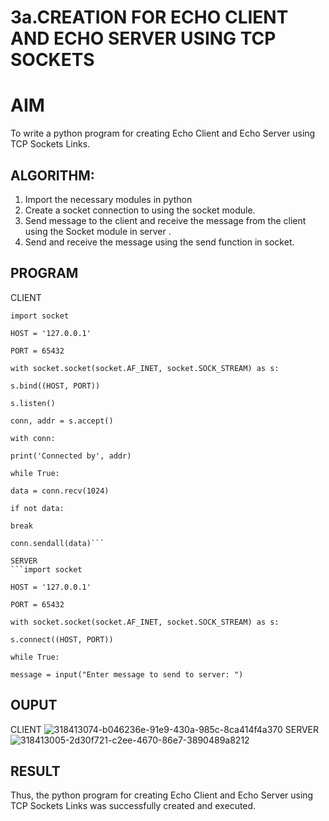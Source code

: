 # 3a.CREATION FOR ECHO CLIENT AND ECHO SERVER USING TCP SOCKETS
# AIM
To write a python program for creating Echo Client and Echo Server using TCP
Sockets Links.
## ALGORITHM:
1. Import the necessary modules in python
2. Create a socket connection to using the socket module.
3. Send message to the client and receive the message from the client using the Socket module in
 server .
4. Send and receive the message using the send function in socket.
## PROGRAM
CLIENT
```
import socket

HOST = '127.0.0.1'

PORT = 65432

with socket.socket(socket.AF_INET, socket.SOCK_STREAM) as s:

s.bind((HOST, PORT))

s.listen()

conn, addr = s.accept()

with conn:

print('Connected by', addr)

while True:

data = conn.recv(1024)

if not data:

break

conn.sendall(data)```

SERVER
```import socket

HOST = '127.0.0.1'

PORT = 65432

with socket.socket(socket.AF_INET, socket.SOCK_STREAM) as s:

s.connect((HOST, PORT))

while True:

message = input("Enter message to send to server: ")
```
## OUPUT
CLIENT
![318413074-b046236e-91e9-430a-985c-8ca414f4a370](https://github.com/G-KUMAR05/3a.Sockets_Creation_for_Echo_Client_and_Echo_Server/assets/133198953/17743fae-bf8e-4775-a068-c5dc3f5c2eca)
SERVER
![318413005-2d30f721-c2ee-4670-86e7-3890489a8212](https://github.com/G-KUMAR05/3a.Sockets_Creation_for_Echo_Client_and_Echo_Server/assets/133198953/f8bcfd3f-2ce7-4f4a-bd56-5044ebf74df5)


## RESULT
Thus, the python program for creating Echo Client and Echo Server using TCP Sockets Links 
was successfully created and executed.
